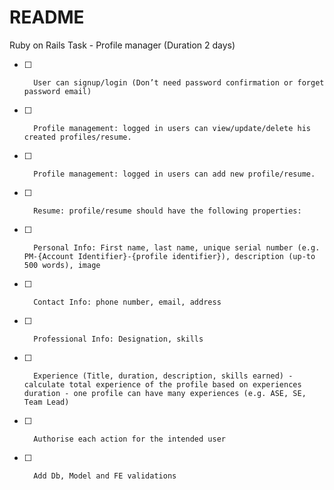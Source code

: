 # README

Ruby on Rails Task - Profile manager (Duration 2 days)
- [ ] 		User can signup/login (Don’t need password confirmation or forget password email)
- [ ] 		Profile management: logged in users can view/update/delete his created profiles/resume.
- [ ] 		Profile management: logged in users can add new profile/resume.
- [ ] 		Resume: profile/resume should have the following properties:
- [ ] 		Personal Info: First name, last name, unique serial number (e.g. PM-{Account Identifier}-{profile identifier}), description (up-to 500 words), image
- [ ] 		Contact Info: phone number, email, address
- [ ] 		Professional Info: Designation, skills
- [ ] 		Experience (Title, duration, description, skills earned) - calculate total experience of the profile based on experiences duration - one profile can have many experiences (e.g. ASE, SE, Team Lead)
- [ ] 		Authorise each action for the intended user
- [ ] 		Add Db, Model and FE validations
